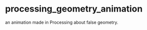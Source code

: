 processing_geometry_animation
=============================

an animation made in Processing about false geometry.
